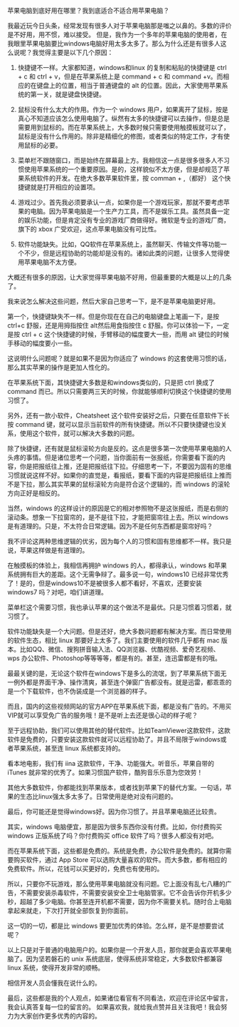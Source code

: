 苹果电脑到底好用在哪里？我到底适合不适合用苹果电脑？

我最近玩今日头条，经常发现有很多人对于苹果电脑那是嗤之以鼻的。多数的评价是不好用，用不惯，难以接受。
但是，我作为一个多年的苹果电脑的使用者，在我眼里苹果电脑要比windows电脑好用太多太多了。那么为什么还是有很多人这么说呢？我觉得主要是以下几个原因：

1. 快捷键不一样。大家都知道，windows和linux 的复制和粘贴的快捷键是 ctrl + c 和 ctrl + v，但是在苹果系统上是 command + c 和 command +v。而相应的在键盘上的位置，相当于普通键盘的 alt 的位置。因此，大家使用苹果系统的第一关，就是键盘快捷键。

2. 鼠标没有什么太大的作用。作为一个 windows 用户，如果离开了鼠标，按是真心不知道应该怎么使用电脑了。纵然有太多的快捷键可以去操作，但是总是需要用到鼠标的。而在苹果系统上，大多数时候只需要使用触摸板就可以了，鼠标是没有什么作用的。除非是精细化的修图，或者类似的特定工作，才有使用鼠标的必要。

3. 菜单栏不跟随窗口，而是始终在屏幕最上方。我相信这一点是很多很多人不习惯使用苹果系统的一个重要原因。是的，这样貌似不太方便，但是却规范了苹果系统软件的开发。在绝大多数苹果软件里，按 comman + ,（都好） 这个快捷键就是打开相应的设置项。

4. 游戏过少。首先我必须要承认一点，如果你是一个游戏玩家，那就不要考虑苹果的电脑。因为苹果电脑是一个生产力工具，而不是娱乐工具。虽然具备一定的娱乐功能，但是肯定没有专业的游戏厂商做得好。微软是专业的游戏厂商，旗下的 xbox 广受欢迎，这点苹果电脑没有可比性。

5. 软件功能缺失。比如，QQ软件在苹果系统上，虽然聊天、传输文件等功能一个不少，但是远程协助的功能却是没有的。诸如此类的问题，让很多人觉得使用苹果电脑不太方便。

大概还有很多的原因，让大家觉得苹果电脑不好用，但最重要的大概是以上的几条了。

我来说怎么解决这些问题，然后大家自己思考一下，是不是苹果电脑更好用。

第一个，快捷键缺失不一样。但是你现在在自己的电脑键盘上笔画一下，是按 ctrl+c 舒服，还是用拇指按住 alt然后用食指按住 c 舒服。你可以体验一下，一定是按 ctrl + c 这个快捷键的时候，手臂移动的幅度要大一些，而用 alt 键位的时候手移动的幅度要小一些。

这说明什么问题呢？就是如果不是因为你适应了 windows 的这套使用习惯的话，那么其实苹果的操作是更加人性化的。

在苹果系统下面，其快捷键大多数是和windows类似的，只是把 ctrl 换成了 command 而已。所以只需要两三天的时候，你就能够顺利切换这个快捷键的使用习惯了。

另外，还有一款小软件，Cheatsheet 这个软件安装好之后，只要在任意软件下长按 command 键，就可以显示当前软件的所有快捷键。所以不只要快捷键也没关系，使用这个软件，就可以解决大多数的问题。

除了快捷键，还有就是鼠标滚轮方向是反的。这点是很多第一次使用苹果电脑的人头疼的事情。但是诸位思考一个问题，当你面前有一张报纸，你需要看下面的内容，你是把报纸往上推，还是把报纸往下拉。仔细思考一下，不要因为固有的思维习惯就说这样不好。如果你的直觉是，看报纸，要看下面的内容是把报纸往上推而不是下拉，那么其实苹果的鼠标滚轮方向是符合这个逻辑的，而 windows 的滚轮方向正好是相反的。

当然，windows 的这样设计的原因是它的相对参照物不是这张报纸，而是右侧的滚动条。想象一下拉窗帘的，是不是往下拉，才能把窗帘往上去。所以 windows 是有道理的。只是，不太符合日常逻辑。因为不是任何东西都是窗帘好吗？

我不评论这两种思维逻辑的优劣，因为每个人的习惯和固有思维都不一样。我只是说，苹果这样做是有道理的。

在触摸板的体验上，我相信再拥护 windows 的人，都得承认，windows 和苹果系统拥有巨大的差距。这个无需争辩了。最多说一句，windows10 已经非常优秀了！是的，但是windows10不是被很多人都不看好，不喜欢，还要安装 windows7 吗？对吧，咱们讲道理。

菜单栏这个需要习惯，我也承认苹果的这个做法不是最优。只是习惯着习惯着，就习惯了。

软件功能缺失是一个大问题。但是还好，绝大多数问题都有解决方案。而日常使用的软件生态，相比 linux 那要好上太多了。我们主要使用的软件几乎都有 mac 版本。比如QQ、微信、搜狗拼音输入法、QQ浏览器、优酷视频、爱奇艺视频、wps 办公软件、Photoshop等等等等，都是有的。甚至，连迅雷都是有的哦。

最最关键的是，无论这个软件在windows下是多么的流氓，到了苹果系统下面无一例外都是界面干净、操作清爽，甚至连个弹窗广告都没有。就是迅雷，都乖乖的是一个下载软件，也不伪装成是一个浏览器的样子。

而且，国内的这些视频网站的官方APP在苹果系统下面，都是没有广告的。不用买VIP就可以享受免广告的服务哦！是不是听上去还是很心动的样子呢？

至于远程协助，我们可以使用其他的替代软件。比如TeamViewer这款软件，这款软件是免费的，只要安装这款软件就可以远程协助了。并且不局限于windows或者苹果系统，甚至连 linux 系统都支持的。

看本地电影，我们有 iina 这款软件，干净、功能强大。听音乐，苹果自带的 iTunes 就非常的优秀了。如果习惯国产软件，酷狗音乐乐意为您效劳！

其他大多数软件，你都能找到苹果版本，或者找到苹果下的替代方案。一句话，苹果的生态比linux强太多太多了。日常使用是绝对没有问题的。

最后，你可能还是觉得windows好。因为你习惯了。并且苹果电脑还比较贵。

其实，windows 电脑便宜，那是因为很多东西你没有付费。比如，你付费购买windows 正版系统了吗？你付费购买 office 软件了吗？很多人都没有对吧。

而在苹果系统下面，这些都是免费的。系统是免费，办公软件是免费的。就算你需要购买软件，通过 App Store 可以选购大量喜欢的软件。而大多数，都有相应的免费软件。所以，花钱可以买更好的，免费也有使用的。

所以，只要你不玩游戏，那么使用苹果电脑就没有问题。它上面没有乱七八糟的广告，不需要安装杀毒软件，不需要安装安全卫士电脑管家。它不会告诉你开机多少秒，超越了多少电脑。你甚至连开机都不需要，因为你不需要关机。随时合上电脑拿起来就走，下次打开就全部恢复到你面前。

这一切的一切，都是比 windows 要更加优秀的体验。怎么样，是不是想要尝试呢？

以上只是对于普通的电脑用户的。如果你是一个开发人员，那你就更会喜欢苹果电脑了。因为坚若磐石的 unix 系统底层，使得系统非常稳定，大多数软件都兼容 linux 系统，使得开发非常的顺畅。

相信开发人员会懂我在说什么的。

最后，这些都是我的个人观点，如果诸位看官有不同看法，欢迎在评论区中留言，我会认真答复每一位的留言的。
如果喜欢我，就给我点赞并且关注我吧！我会努力为大家创作更多优秀的内容的。
